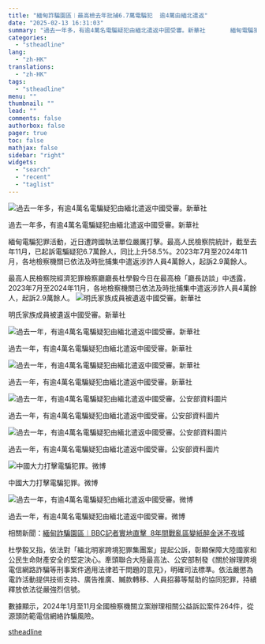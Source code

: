 ```yaml
---
title: "緬甸詐騙園區︱最高檢去年批捕6.7萬電騙犯  逾4萬由緬北遣返"
date: "2025-02-13 16:31:03"
summary: "過去一年多，有逾4萬名電騙疑犯由緬北遣返中國受審。新華社       緬甸電騙犯罪活動，近日..."
categories:
  - "stheadline"
lang:
  - "zh-HK"
translations:
  - "zh-HK"
tags:
  - "stheadline"
menu: ""
thumbnail: ""
lead: ""
comments: false
authorbox: false
pager: true
toc: false
mathjax: false
sidebar: "right"
widgets:
  - "search"
  - "recent"
  - "taglist"
---
```


![過去一年多，有逾4萬名電騙疑犯由緬北遣返中國受審。新華社](https://image.stheadline.com/f/680p0/0x0/100/none/2294712a31f50e3cc26b0f553bdf927b/stheadline/inewsmedia/20250213/_2025021316235652323.jpg)

過去一年多，有逾4萬名電騙疑犯由緬北遣返中國受審。新華社




緬甸電騙犯罪活動，近日遭跨國執法單位嚴厲打擊。最高人民檢察院統計，截至去年11月，已起訴電騙疑犯6.7萬餘人，同比上升58.5%。2023年7月至2024年11月，各地檢察機關已依法及時批捕集中遣返涉詐人員4萬餘人，起訴2.9萬餘人。

最高人民檢察院經濟犯罪檢察廳廳長杜學毅今日在最高檢「廳長訪談」中透露，2023年7月至2024年11月，各地檢察機關已依法及時批捕集中遣返涉詐人員4萬餘人，起訴2.9萬餘人。
 ![明氏家族成員被遺返中國受審。新華社](https://image.hkhl.hk/f/1024p0/0x0/100/none/42cc694e38d1217496f87fca8aae5f49/2025-02/8bbedb567a7a4d738f00286ad0d8e648.jpeg)


明氏家族成員被遺返中國受審。新華社



 ![過去一年，有逾4萬名電騙疑犯由緬北遣返中國受審。新華社](https://image.hkhl.hk/f/1024p0/0x0/100/none/6be39ee11c35c4c6ab34f85aca09e538/2025-02/XI_XI_69084fa9ly1hiovw8u385j21jk15mb29.jpg)


過去一年，有逾4萬名電騙疑犯由緬北遣返中國受審。新華社



 ![過去一年，有逾4萬名電騙疑犯由緬北遣返中國受審。新華社](https://image.hkhl.hk/f/1024p0/0x0/100/none/cad0dab85fba532d95c6b10d52f5ef1c/2025-02/XI__2023100912312245181.jpg)


過去一年，有逾4萬名電騙疑犯由緬北遣返中國受審。新華社



 ![過去一年，有逾4萬名電騙疑犯由緬北遣返中國受審。公安部資料圖片](https://image.hkhl.hk/f/1024p0/0x0/100/none/78d130485b7d8d573aec4def17e693a2/2025-02/005utZb2ly1hiovs9hj0sj60u00ivn0k02.jpg)


過去一年，有逾4萬名電騙疑犯由緬北遣返中國受審。公安部資料圖片



 ![過去一年，有逾4萬名電騙疑犯由緬北遣返中國受審。公安部資料圖片](https://image.hkhl.hk/f/1024p0/0x0/100/none/b25827f87534edbfbdb43470e7ea2da8/2025-02/005utZb2ly1hiovs9y9fbj60u00jwx1f02.jpg)


過去一年，有逾4萬名電騙疑犯由緬北遣返中國受審。公安部資料圖片



 ![中國大力打擊電騙犯罪。微博](https://image.hkhl.hk/f/1024p0/0x0/100/none/6e4958b5797c0e9acc44e29a8bc76a15/2025-02/04_9_0.jpg)


中國大力打擊電騙犯罪。微博



 ![過去一年，有逾4萬名電騙疑犯由緬北遣返中國受審。微博](https://image.hkhl.hk/f/1024p0/0x0/100/none/f576fbbfc0a3564aad8fbe9cafe7d325/2025-02/08_0_1.jpg)


過去一年，有逾4萬名電騙疑犯由緬北遣返中國受審。微博




相關新聞：[緬甸詐騙園區︱BBC記者實地直擊  8年間戰亂區變紙醉金迷不夜城](https://www.stheadline.com/realtime-world/3428322/%E7%B7%AC%E7%94%B8%E8%A9%90%E9%A8%99%E5%9C%92%E5%8D%80BBC%E8%A8%98%E8%80%85%E5%AF%A6%E5%9C%B0%E7%9B%B4%E6%93%8A-8%E5%B9%B4%E9%96%93%E6%88%B0%E4%BA%82%E5%8D%80%E8%AE%8A%E7%B4%99%E9%86%89%E9%87%91%E8%BF%B7%E4%B8%8D%E5%A4%9C%E5%9F%8E)

杜學毅又指，依法對「緬北明家跨境犯罪集團案」提起公訴，彰顯保障大陸國家和公民生命財產安全的堅定決心。牽頭聯合大陸最高法、公安部制發《關於辦理跨境電信網路詐騙等刑事案件適用法律若干問題的意見》，明確司法標準。依法嚴懲為電詐活動提供技術支持、廣告推廣、贓款轉移、人員招募等幫助的協同犯罪，持續釋放依法從嚴強烈信號。

數據顯示，2024年1月至11月全國檢察機關立案辦理相關公益訴訟案件264件，從源頭防範電信網絡詐騙風險。

[stheadline](https://std.stheadline.com/realtime/article/2052577/即時-中國-緬甸詐騙園區︱最高檢去年批捕6-7萬電騙犯-逾4萬由緬北遣返)
